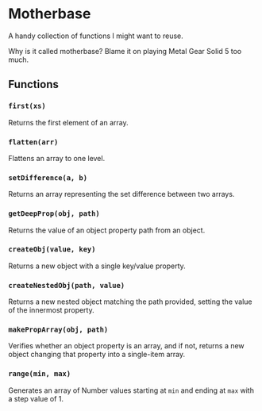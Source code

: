 # Motherbase

A handy collection of functions I might want to reuse.

Why is it called motherbase? Blame it on playing Metal Gear Solid 5 too much.

## Functions

### `first(xs)`

Returns the first element of an array.

### `flatten(arr)`

Flattens an array to one level.

### `setDifference(a, b)`

Returns an array representing the set difference between two arrays.

### `getDeepProp(obj, path)`

Returns the value of an object property path from an object.

### `createObj(value, key)`

Returns a new object with a single key/value property.

### `createNestedObj(path, value)`

Returns a new nested object matching the path provided, setting the value of the innermost property.

### `makePropArray(obj, path)`

Verifies whether an object property is an array, and if not, returns a new object changing that property into a single-item array.

### `range(min, max)`

Generates an array of Number values starting at `min` and ending at `max` with a step value of 1.
